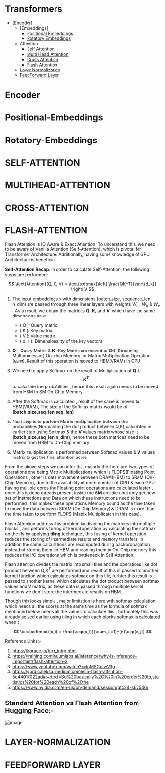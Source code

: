 # Transformers
- [Encoder]
   - [Embeddings]
     - [Positional Embeddings](#Positional-Embeddings)
     - [Rotatory Embeddings](#ROTATORY-EMBEDDINGS)
  - Attention
    - [Self Attention](#SELF-ATTENTION)
    - [Multi Head Attention](#MULTIHEAD-ATTENTION)
    - [Cross Attention](#CROSS-ATTENTION)
    - [Flash Attention](#FLASH-ATTENTION)
  - [Layer Normalization](#LAYER-NORMALIZATION)
  - [FeedForward Layer](#FEED-FORWARD-LAYER)

# Encoder

# Positional-Embeddings

# Rotatory-Embeddings

# SELF-ATTENTION

# MULTIHEAD-ATTENTION

# CROSS-ATTENTION

# FLASH-ATTENTION

  Flash Attention is IO Aware & Exact Attention. To understand this, we need to be aware of Vanilla Attention (Self-Attention), which is pivotal for Transformer Architecture. Additionally, having some knowledge of GPU Architecture is beneficial.

**Self-Attention Recap**: In order to calculate Self-Attention, the following steps are performed:

  
   $$
   \text{Attention}(Q, K, V) = \text{softmax}\left( \frac{QK^T}{\sqrt{d_k}} \right) V
   $$

   1. The input embeddings `x` with dimensions (batch_size, sequence_len, n_dim) are passed through three linear layers with weights  $W_q$ ,  $W_k$  &  $W_v$ . As a result, we obtain the matrices **Q**, **K**, and **V**, which have the same dimensions as `x`:

      - \( Q \): Query matrix
      - \( K \): Key matrix
      - \( V \): Value matrix
      - \( d_k \): Dimensionality of the key vectors

 
   2. **Q** - Query Matrix &  **K** -Key Matrix are moved to SM (Streaming Multiprocessor) On-chip Memory for Matrix Multiplication Operation (`GEMM`), Result of this operation is moved to HBM(VRAM) in GPU
   3.  We need to apply Softmax on the result of Multiplication of **Q** & **$${K^T}$$** to calculate the probablities , hence this result again needs to be moved from HBM to SM On-Chip Memory 
   4.  After the Softmax is calculated , result of the same is moved to HBM(VRAM), The size of the Softmax matrix would be of **(batch_size,seq_len,seq_len)**
   5.  Next step is to perform Matrix multiplication between the probabilities(Normalizing the dot product between Q,K) calculated in earlier step using Softmax & the **V** Values matrix whose size is **(batch_size,seq_len,n_dim)**, hence these both matrices need to be moved from HBM to On-Chip memory
   6.  Matrix multiplication is performed between Softmax Values & **V** values matrix to get the final attention score

   From the above steps we can infer that majorly the there are two types of operations one being Matrix Multiplications which is FLOPS(Floating Point Operations), other is data movement between DRAM(HBM) to SRAM (On-Chip Memory), due to the availability of more number of GPU & each GPU having multiple cores
   the Floating point operations are calculated faster , once this is done threads present inside the **SM** are idle until they get new set of instructions and Data on which these instructions need to be performed , this makes these operations Memory bound as the time taken to move the data between SRAM (On Chip Memory) & DRAM 
   is more than the time taken to perform FLOPS (Matrix Multiplicaton in this case).
   
   
   Flash Attention address this problem by dividing the matrices into multiple blocks , and peforms fusing of kernal operation by calculating the softmax on the fly by applying **tiling** technique , this fusing of kernel operation reduces the storing of intermediate results and memory transfers, in addition
   the same calculations are recomputed during backpropagation instead of storing them on HBM and reading them to On-Chip memory this reduces the I/O operations which is bottleneck in Self Attention.

   Flash attention divides the matrix into small tiles and the operations like dot product between Q,${K^T}$ are performed and result of this is passed to another kernel function which calculates softmax on this tile, furhter this result is passed to another kernel which calculates the dot product between softmax values and V matrix,
   as these data is passed through multiple kernel functions we don't store the intermediate results on HBM.

   Though this looks simple , major limitation is here with softmax calculation which needs all the scores at the same time as the formula of softmax mentioned below needs all the values to calculate this , fortunately this was already solved earlier using tiling in which each blocks softmax is calculated when t

   $$
   \text{softmax}(x_i) = \frac{\exp(x_i)}{\sum_{j=1}^{n}\exp(x_j)}
   $$
   

   Reference Links:-

   1. https://horace.io/brrr_intro.html
   2. https://training.continuumlabs.ai/inference/why-is-inference-important/flash-attention-2
   3. https://www.youtube.com/watch?v=IoMSGuiwV3g
   4. https://gordicaleksa.medium.com/eli5-flash-attention-5c44017022ad#:~:text=So%20basically%2C%20in%20order%20to,statistics%20for%20each%20of%20the
   5. https://www.nvidia.com/en-us/on-demand/session/gtc24-s62546/


   Standard Attention vs Flash Attention from Hugging Face:-
   ------------------
   ![image](https://github.com/user-attachments/assets/8ce6ec2f-2df2-4d5e-b643-598ba3b27097)


# LAYER-NORMALIZATION

# FEEDFORWARD LAYER
